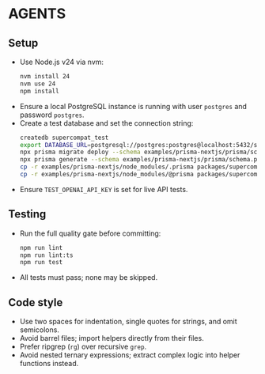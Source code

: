 # AGENTS

## Setup
- Use Node.js v24 via nvm:
  ```bash
  nvm install 24
  nvm use 24
  npm install
  ```
- Ensure a local PostgreSQL instance is running with user `postgres` and password `postgres`.
- Create a test database and set the connection string:
  ```bash
  createdb supercompat_test
  export DATABASE_URL=postgresql://postgres:postgres@localhost:5432/supercompat_test
  npx prisma migrate deploy --schema examples/prisma-nextjs/prisma/schema.prisma
  npx prisma generate --schema examples/prisma-nextjs/prisma/schema.prisma
  cp -r examples/prisma-nextjs/node_modules/.prisma packages/supercompat/node_modules/
  cp -r examples/prisma-nextjs/node_modules/@prisma packages/supercompat/node_modules/
  ```
- Ensure `TEST_OPENAI_API_KEY` is set for live API tests.

## Testing
- Run the full quality gate before committing:
  ```bash
  npm run lint
  npm run lint:ts
  npm run test
  ```
- All tests must pass; none may be skipped.

## Code style
- Use two spaces for indentation, single quotes for strings, and omit semicolons.
- Avoid barrel files; import helpers directly from their files.
- Prefer ripgrep (`rg`) over recursive `grep`.
- Avoid nested ternary expressions; extract complex logic into helper functions instead.
